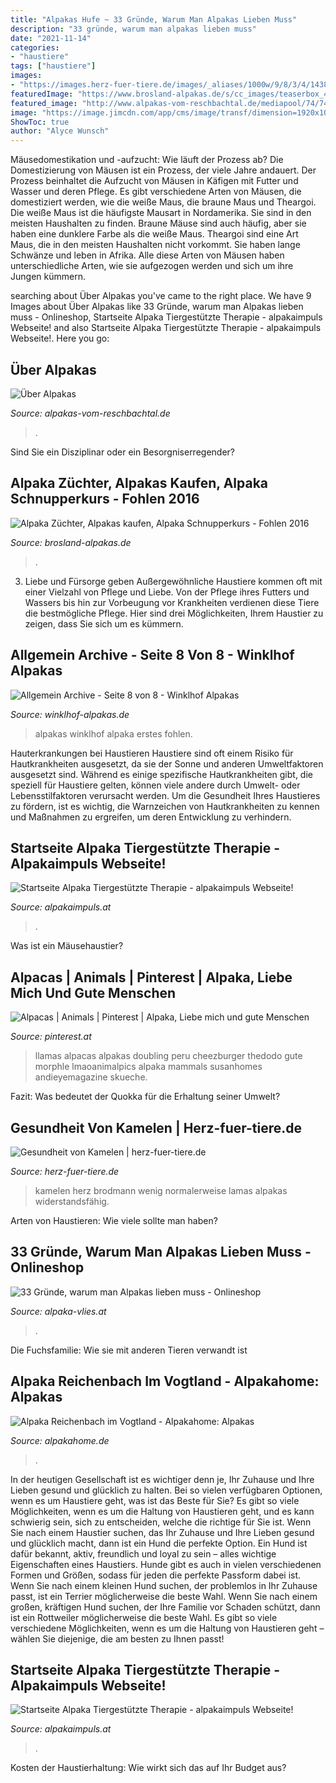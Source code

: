 ```yaml
---
title: "Alpakas Hufe ~ 33 Gründe, Warum Man Alpakas Lieben Muss"
description: "33 gründe, warum man alpakas lieben muss"
date: "2021-11-14"
categories:
- "haustiere"
tags: ["haustiere"]
images:
- "https://images.herz-fuer-tiere.de/images/_aliases/1000w/9/8/3/4/14389-2-de-DE/ehft_10929.jpg"
featuredImage: "https://www.brosland-alpakas.de/s/cc_images/teaserbox_4535929.JPG?t=1474807259"
featured_image: "http://www.alpakas-vom-reschbachtal.de/mediapool/74/741292/resources/big_49097679_0_300-225.JPG"
image: "https://image.jimcdn.com/app/cms/image/transf/dimension=1920x1024:format=jpg/path/scb7d5e902a61ea2f/image/ia9e069f5c755c987/version/1582917957/alpaka-im-stall.jpg"
ShowToc: true
author: "Alyce Wunsch"
---
```



Mäusedomestikation und -aufzucht: Wie läuft der Prozess ab?
Die Domestizierung von Mäusen ist ein Prozess, der viele Jahre andauert. Der Prozess beinhaltet die Aufzucht von Mäusen in Käfigen mit Futter und Wasser und deren Pflege. Es gibt verschiedene Arten von Mäusen, die domestiziert werden, wie die weiße Maus, die braune Maus und Theargoi. Die weiße Maus ist die häufigste Mausart in Nordamerika. Sie sind in den meisten Haushalten zu finden. Braune Mäuse sind auch häufig, aber sie haben eine dunklere Farbe als die weiße Maus. Theargoi sind eine Art Maus, die in den meisten Haushalten nicht vorkommt. Sie haben lange Schwänze und leben in Afrika. Alle diese Arten von Mäusen haben unterschiedliche Arten, wie sie aufgezogen werden und sich um ihre Jungen kümmern.

	

		
searching about Über Alpakas you've came to the right place. We have 9 Images about Über Alpakas like 33 Gründe, warum man Alpakas lieben muss - Onlineshop, Startseite Alpaka Tiergestützte Therapie - alpakaimpuls Webseite! and also Startseite Alpaka Tiergestützte Therapie - alpakaimpuls Webseite!. Here you go:
		
    
## Über Alpakas

<img loading=lazy src="http://www.alpakas-vom-reschbachtal.de/mediapool/74/741292/resources/big_49097679_0_300-225.JPG" onerror="this.onerror=null;this.src='https://tse4.mm.bing.net/th?id=OIP.LIkFnkXM1yLRgfnosTlfwgAAAA&amp;pid=15.1';" alt="Über Alpakas">

_Source: alpakas-vom-reschbachtal.de_

>. 

	

Sind Sie ein Disziplinar oder ein Besorgniserregender?

    
## Alpaka Züchter, Alpakas Kaufen, Alpaka Schnupperkurs - Fohlen 2016

<img loading=lazy src="https://www.brosland-alpakas.de/s/cc_images/teaserbox_4535929.JPG?t=1474807259" onerror="this.onerror=null;this.src='https://tse1.mm.bing.net/th?id=OIP.I2hm4-MMjfcSy-FocjKEDwAAAA&amp;pid=15.1';" alt="Alpaka Züchter, Alpakas kaufen, Alpaka Schnupperkurs - Fohlen 2016">

_Source: brosland-alpakas.de_

>. 

	

3. Liebe und Fürsorge geben
Außergewöhnliche Haustiere kommen oft mit einer Vielzahl von Pflege und Liebe. Von der Pflege ihres Futters und Wassers bis hin zur Vorbeugung vor Krankheiten verdienen diese Tiere die bestmögliche Pflege. Hier sind drei Möglichkeiten, Ihrem Haustier zu zeigen, dass Sie sich um es kümmern.

    
## Allgemein Archive - Seite 8 Von 8 - Winklhof Alpakas

<img loading=lazy src="https://www.winklhof-alpakas.de/wp-content/uploads/2016/07/img_0063-2-1280x768.jpg" onerror="this.onerror=null;this.src='https://tse1.mm.bing.net/th?id=OIP.op3FJk4A-O8_B6nrXibv9AHaEc&amp;pid=15.1';" alt="Allgemein Archive - Seite 8 von 8 - Winklhof Alpakas">

_Source: winklhof-alpakas.de_

>alpakas winklhof alpaka erstes fohlen. 

	

Hauterkrankungen bei Haustieren
Haustiere sind oft einem Risiko für Hautkrankheiten ausgesetzt, da sie der Sonne und anderen Umweltfaktoren ausgesetzt sind. Während es einige spezifische Hautkrankheiten gibt, die speziell für Haustiere gelten, können viele andere durch Umwelt- oder Lebensstilfaktoren verursacht werden. Um die Gesundheit Ihres Haustieres zu fördern, ist es wichtig, die Warnzeichen von Hautkrankheiten zu kennen und Maßnahmen zu ergreifen, um deren Entwicklung zu verhindern.

    
## Startseite Alpaka Tiergestützte Therapie - Alpakaimpuls Webseite!

<img loading=lazy src="https://image.jimcdn.com/app/cms/image/transf/dimension=1920x400:format=jpg/path/s64c24bbca5e6d382/image/idae707631e4f42cb/version/1599724464/image.jpg" onerror="this.onerror=null;this.src='https://tse4.mm.bing.net/th?id=OIP.j14PwqNx_8gmkVbWmDsNHQAAAA&amp;pid=15.1';" alt="Startseite Alpaka Tiergestützte Therapie - alpakaimpuls Webseite!">

_Source: alpakaimpuls.at_

>. 

	

Was ist ein Mäusehaustier?

    
## Alpacas | Animals | Pinterest | Alpaka, Liebe Mich Und Gute Menschen

<img loading=lazy src="https://s-media-cache-ak0.pinimg.com/originals/51/5c/fa/515cfac6a70e02c62d9648552f9edfcd.jpg" onerror="this.onerror=null;this.src='https://tse3.mm.bing.net/th?id=OIP.NPJnerSpz_9ofbvgQaDJBgHaMm&amp;pid=15.1';" alt="Alpacas | Animals | Pinterest | Alpaka, Liebe mich und gute Menschen">

_Source: pinterest.at_

>llamas alpacas alpakas doubling peru cheezburger thedodo gute morphle lmaoanimalpics alpaka mammals susanhomes andieyemagazine skueche. 

	

Fazit: Was bedeutet der Quokka für die Erhaltung seiner Umwelt?

    
## Gesundheit Von Kamelen | Herz-fuer-tiere.de

<img loading=lazy src="https://images.herz-fuer-tiere.de/images/_aliases/1000w/9/8/3/4/14389-2-de-DE/ehft_10929.jpg" onerror="this.onerror=null;this.src='https://tse3.mm.bing.net/th?id=OIP.UOuQrBeWDOMgMYncQV8gwgHaE8&amp;pid=15.1';" alt="Gesundheit von Kamelen | herz-fuer-tiere.de">

_Source: herz-fuer-tiere.de_

>kamelen herz brodmann wenig normalerweise lamas alpakas widerstandsfähig. 

	

Arten von Haustieren: Wie viele sollte man haben?

    
## 33 Gründe, Warum Man Alpakas Lieben Muss - Onlineshop

<img loading=lazy src="https://image.jimcdn.com/app/cms/image/transf/dimension=1920x1024:format=jpg/path/scb7d5e902a61ea2f/image/ia9e069f5c755c987/version/1582917957/alpaka-im-stall.jpg" onerror="this.onerror=null;this.src='https://tse4.mm.bing.net/th?id=OIP.FP5ZjJbPbN101S8RyRu8cgHaFj&amp;pid=15.1';" alt="33 Gründe, warum man Alpakas lieben muss - Onlineshop">

_Source: alpaka-vlies.at_

>. 

	

Die Fuchsfamilie: Wie sie mit anderen Tieren verwandt ist

    
## Alpaka Reichenbach Im Vogtland - Alpakahome: Alpakas

<img loading=lazy src="https://image.jimcdn.com/app/cms/image/transf/dimension=704x10000:format=jpg/path/s932c4e9d8efcfca4/image/id7a1816b9979d482/version/1592152805/image.jpg" onerror="this.onerror=null;this.src='https://tse2.mm.bing.net/th?id=OIP.GvW8DaYRR98XHZaG90OFGAHaE7&amp;pid=15.1';" alt="Alpaka Reichenbach im Vogtland - Alpakahome: Alpakas">

_Source: alpakahome.de_

>. 

	

In der heutigen Gesellschaft ist es wichtiger denn je, Ihr Zuhause und Ihre Lieben gesund und glücklich zu halten. Bei so vielen verfügbaren Optionen, wenn es um Haustiere geht, was ist das Beste für Sie?
Es gibt so viele Möglichkeiten, wenn es um die Haltung von Haustieren geht, und es kann schwierig sein, sich zu entscheiden, welche die richtige für Sie ist. Wenn Sie nach einem Haustier suchen, das Ihr Zuhause und Ihre Lieben gesund und glücklich macht, dann ist ein Hund die perfekte Option. Ein Hund ist dafür bekannt, aktiv, freundlich und loyal zu sein – alles wichtige Eigenschaften eines Haustiers.
Hunde gibt es auch in vielen verschiedenen Formen und Größen, sodass für jeden die perfekte Passform dabei ist. Wenn Sie nach einem kleinen Hund suchen, der problemlos in Ihr Zuhause passt, ist ein Terrier möglicherweise die beste Wahl. Wenn Sie nach einem großen, kräftigen Hund suchen, der Ihre Familie vor Schaden schützt, dann ist ein Rottweiler möglicherweise die beste Wahl. Es gibt so viele verschiedene Möglichkeiten, wenn es um die Haltung von Haustieren geht – wählen Sie diejenige, die am besten zu Ihnen passt!

    
## Startseite Alpaka Tiergestützte Therapie - Alpakaimpuls Webseite!

<img loading=lazy src="https://image.jimcdn.com/app/cms/image/transf/dimension=1920x400:format=jpg/path/s64c24bbca5e6d382/image/i4363a7d9aec83d09/version/1599724464/image.jpg" onerror="this.onerror=null;this.src='https://tse1.mm.bing.net/th?id=OIP.CqbPQIX5tMOCD_lNssSeogAAAA&amp;pid=15.1';" alt="Startseite Alpaka Tiergestützte Therapie - alpakaimpuls Webseite!">

_Source: alpakaimpuls.at_

>. 

	

Kosten der Haustierhaltung: Wie wirkt sich das auf Ihr Budget aus?


